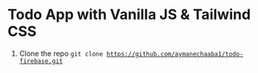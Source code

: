 # Todo App with Vanilla JS & Tailwind CSS

1. Clone the repo
   <code>git clone https://github.com/aymanechaaba1/todo-firebase.git</code>
